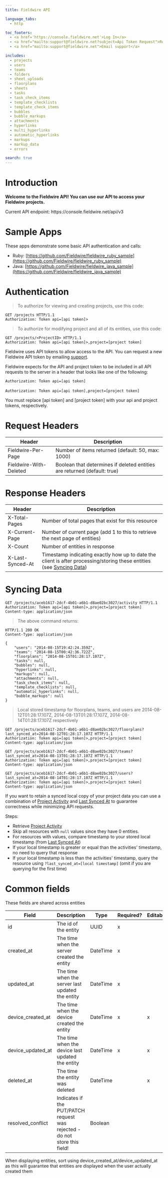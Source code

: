 ```yaml
---
title: Fieldwire API

language_tabs:
  - http

toc_footers:
  - <a href='https://console.fieldwire.net'>Log In</a>
  - <a href="mailto:support@fieldwire.net?subject=Api Token Request">Request an API token</a>
  - <a href="mailto:support@fieldwire.net">Email support</a>

includes:
  - projects
  - users
  - teams
  - folders
  - sheet_uploads
  - floorplans
  - sheets
  - tasks
  - task_check_items
  - template_checklists
  - template_check_items
  - bubbles
  - bubble_markups
  - attachments
  - hyperlinks
  - multi_hyperlinks
  - automatic_hyperlinks
  - markups
  - markup_data
  - errors

search: true
---
```


# Introduction

**Welcome to the Fieldwire API! You can use our API to access your Fieldwire projects.**

<aside class="notice">Current API endpoint: https://console.fieldwire.net/api/v3</aside>

# Sample Apps

These apps demonstrate some basic API authentication and calls:

* Ruby: [https://github.com/Fieldwire/fieldwire_ruby_sample](https://github.com/Fieldwire/fieldwire_ruby_sample)
* Java: [https://github.com/Fieldwire/fieldwire_java_sample](https://github.com/Fieldwire/fieldwire_java_sample)


# Authentication

> To authorize for viewing and creating projects, use this code:

```http
GET /projects HTTP/1.1
Authorization: Token api=[api token]>
```

> To authorize for modifying project and all of its entities, use this code:

```http
GET /projects/<ProjectID> HTTP/1.1
Authorization: Token api=[api token]>,project=[project token]
```

Fieldwire uses API tokens to allow access to the API. You can request a new Fieldwire API token by emailing <a href="mailto:support@fieldwire.net?subject=Api Token Request">support</a>.

Fieldwire expects for the API and project token to be included in all API requests to the server in a header that looks like one of the following:

`Authorization: Token api=[api token]`
<br>
<br>
`Authorization: Token api=[api token],project=[project token]`

<aside class="notice">
You must replace [api token] and [project token] with your api and project tokens, respectively.
</aside>

# Request Headers

Header | Description
--------- | -----------
Fieldwire-Per-Page | Number of items returned (default: 50, max: 1000)
Fieldwire-With-Deleted | Boolean that determines if deleted entities are returned (default: true)

# Response Headers

Header | Description
--------- | -----------
X-Total-Pages | Number of total pages that exist for this resource
X-Current-Page | Number of current page (add 1 to this to retrieve the next page of entities)
X-Count | Number of entities in response
X-Last-Synced-At | Timestamp indicating exactly how up to date the client is after processing/storing these entities (see [Syncing Data](#syncing-data))

# Syncing Data

```http
GET /projects/aceb1617-2dcf-4b01-a6b1-d8ae02bc3027/activity HTTP/1.1
Authorization: Token api=[api token]>,project=[project token]
Content-type: application/json
```

> The above command returns:

```http
HTTP/1.1 200 OK
Content-Type: application/json

{
    "users": "2014-08-15T19:42:24.359Z",
    "teams": "2014-08-15T00:42:36.722Z",
    "floorplans": "2014-08-15T01:28:17.107Z",
    "tasks": null,
    "bubbles": null,
    "hyperlinks": null,
    "markups": null,
    "attachments": null,
    "task_check_items": null,
    "template_checklists": null,
    "automatic_hyperlinks": null,
    "bubble_markups": null
}
```
> Local stored timestamp for floorplans, teams, and users are 2014-08-12T01:28:17.107Z, 2014-08-13T01:28:17.107Z, 2014-08-14T01:28:17.107Z respectively

```http
GET /projects/aceb1617-2dcf-4b01-a6b1-d8ae02bc3027/floorplans?last_synced_at=2014-08-12T01:28:17.107Z HTTP/1.1
Authorization: Token api=[api token]>,project=[project token]
Content-type: application/json
```

```http
GET /projects/aceb1617-2dcf-4b01-a6b1-d8ae02bc3027/teams?last_synced_at=2014-08-13T01:28:17.107Z HTTP/1.1
Authorization: Token api=[api token]>,project=[project token]
Content-type: application/json
```

```http
GET /projects/aceb1617-2dcf-4b01-a6b1-d8ae02bc3027/users?last_synced_at=2014-08-14T01:28:17.107Z HTTP/1.1
Authorization: Token api=[api token]>,project=[project token]
Content-type: application/json
```

If you want to retain a synced local copy of your project data you can use a combination of [Project Activity](#get-project-activity) and [Last Synced At](#response-headers) to guarantee correctness while minimizing API requests.

Steps:

* Retrieve [Project Activity](#get-project-activity)
* Skip all resources with `null` values since they have 0 entities.
* For resources with values, compare timestamp to your stored local timestamp (from [Last Synced At](#response-headers))
* If your local timestamp is greater or equal than the activities' timestamp, no need to query that response
* If your local timestamp is less than the activities' timestamp, query the resource using `?last_synced_at=[local timestamp]` (omit if you are querying for the first time)

# Common fields

These fields are shared across entities

Field | Description | Type | Required? | Editable? | Default
--------- | --------- | --------- | --------- | --------- | ---------
id | The id of the entity | UUID | x | | _generated_
created_at | The time when the server created the entity | DateTime | x | | _generated_
updated_at | The time when the server last updated the entity | DateTime | x | | _generated_
device_created_at | The time when the device created the entity | DateTime | x | x | _generated_
device_updated_at | The time when the device last updated the entity | DateTime | x | x | _generated_
deleted_at | The time the entity was deleted | DateTime |  | x |
resolved_conflict | Indicates if the PUT/PATCH request was rejected - do not store this field! | Boolean | | | false

<aside class="notice">
When displaying entities, sort using device_created_at/device_updated_at as this will guarantee that entities are displayed when the user actually created them
</aside>